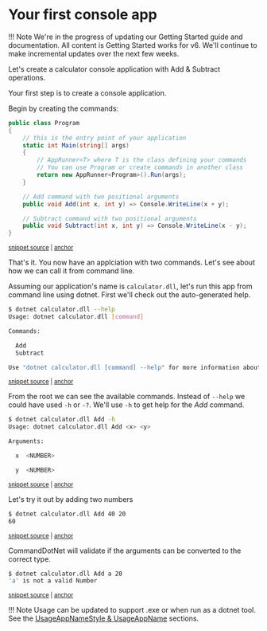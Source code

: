 # Your first console app

!!! Note
    We're in the progress of updating our Getting Started guide and documentation. All content is Getting Started works for v6. We'll continue to make incremental updates over the next few weeks.

Let's create a calculator console application with Add & Subtract operations.

Your first step is to create a console application.

Begin by creating the commands:
<!-- snippet: getting-started-100-calculator -->
<a id='snippet-getting-started-100-calculator'></a>
```c#
public class Program
{
    // this is the entry point of your application
    static int Main(string[] args)
    {
        // AppRunner<T> where T is the class defining your commands
        // You can use Program or create commands in another class
        return new AppRunner<Program>().Run(args);
    }

    // Add command with two positional arguments
    public void Add(int x, int y) => Console.WriteLine(x + y);

    // Subtract command with two positional arguments
    public void Subtract(int x, int y) => Console.WriteLine(x - y);
}
```
<sup><a href='https://github.com/bilal-fazlani/commanddotnet/blob/master/CommandDotNet.DocExamples/GettingStarted/Getting_Started_100_Calculator.cs#L11-L28' title='Snippet source file'>snippet source</a> | <a href='#snippet-getting-started-100-calculator' title='Start of snippet'>anchor</a></sup>
<!-- endSnippet -->

That's it. You now have an applciation with two commands. Let's see about how we can call it from command line.

Assuming our application's name is `calculator.dll`, let's run this app from command line using dotnet.
First we'll check out the auto-generated help.

<!-- snippet: getting-started-100-calculator-help -->
<a id='snippet-getting-started-100-calculator-help'></a>
```bash
$ dotnet calculator.dll --help
Usage: dotnet calculator.dll [command]

Commands:

  Add
  Subtract

Use "dotnet calculator.dll [command] --help" for more information about a command.
```
<sup><a href='https://github.com/bilal-fazlani/commanddotnet/blob/master/CommandDotNet.DocExamples/BashSnippets/getting-started-100-calculator-help.bash#L1-L11' title='Snippet source file'>snippet source</a> | <a href='#snippet-getting-started-100-calculator-help' title='Start of snippet'>anchor</a></sup>
<!-- endSnippet -->

From the root we can see the available commands. Instead of `--help` we could have used `-h` or `-?`. 
We'll use `-h` to get help for the _Add_ command.

<!-- snippet: getting-started-100-calculator-add-help -->
<a id='snippet-getting-started-100-calculator-add-help'></a>
```bash
$ dotnet calculator.dll Add -h
Usage: dotnet calculator.dll Add <x> <y>

Arguments:

  x  <NUMBER>

  y  <NUMBER>
```
<sup><a href='https://github.com/bilal-fazlani/commanddotnet/blob/master/CommandDotNet.DocExamples/BashSnippets/getting-started-100-calculator-add-help.bash#L1-L10' title='Snippet source file'>snippet source</a> | <a href='#snippet-getting-started-100-calculator-add-help' title='Start of snippet'>anchor</a></sup>
<!-- endSnippet -->

Let's try it out by adding two numbers

<!-- snippet: getting-started-100-calculator-add -->
<a id='snippet-getting-started-100-calculator-add'></a>
```bash
$ dotnet calculator.dll Add 40 20
60
```
<sup><a href='https://github.com/bilal-fazlani/commanddotnet/blob/master/CommandDotNet.DocExamples/BashSnippets/getting-started-100-calculator-add.bash#L1-L4' title='Snippet source file'>snippet source</a> | <a href='#snippet-getting-started-100-calculator-add' title='Start of snippet'>anchor</a></sup>
<!-- endSnippet -->

CommandDotNet will validate if the arguments can be converted to the correct type.

<!-- snippet: getting-started-100-calculator-add-invalid -->
<a id='snippet-getting-started-100-calculator-add-invalid'></a>
```bash
$ dotnet calculator.dll Add a 20
'a' is not a valid Number
```
<sup><a href='https://github.com/bilal-fazlani/commanddotnet/blob/master/CommandDotNet.DocExamples/BashSnippets/getting-started-100-calculator-add-invalid.bash#L1-L4' title='Snippet source file'>snippet source</a> | <a href='#snippet-getting-started-100-calculator-add-invalid' title='Start of snippet'>anchor</a></sup>
<!-- endSnippet -->

!!! Note
    Usage can be updated to support .exe or when run as a dotnet tool. See the [UsageAppNameStyle & UsageAppName](../Help/help.md#usageappnamestyle) sections.
